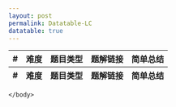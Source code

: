 ```yaml
---
layout: post
permalink: Datatable-LC
datatable: true
---
```

<html lang="zh">
    <head>
        <meta charset="utf-8" />
        <title>LC DataTables</title>
        <!--样式-->
        <link rel="stylesheet" type="text/css" href="/assets/css/jquery.dataTables.css">
        <!-- jQuery -->
        <script type="text/javascript" charset="utf8" src="/assets/js/jquery.min.js"></script>
        <!-- DataTables -->
        <script type="text/javascript" charset="utf8" src="/assets/js/jquery.dataTables.js"></script>
        <script type="text/javascript">
            $(document).ready(function() {
                var payload = [
                    ["lc0001", "E", "Array", "Two Sum", "HashMap"],
                    ["lc0002", "E", "LinkedList", "Add Two Numbers", ""],
                    ["lc0003", "M", "String", "Longest Substring without Repeating Characters", "滑动窗口"],
                    ["lc0015", "M", "Array", "3Sum", ""],
                    ["lc0016", "M", "Array", "3Sum Closest", ""],
                    ["lc0018", "M", "Array", "4Sum", ""],
                    ["lc0026", "M", "Array", "Remove Duplicates from Sorted Array", ""],
                    ["lc0027", "M", "Array", "Remove Element", ""],
                    ["lc0033", "M", "Array", "Search in Rotated Sorted Array", ""],
                    ["lc0034", "M", "Array", "Find First and Last Position of Element in Sorted Array \(Search for a Range\)", ""],
                    ["lc0035", "M", "Array", "Search Insertion Position", ""],
                    ["lc0037", "M", "Backtracking", "Sudoku Solver", ""],
                    ["lc0039", "M", "Backtracking", "Combination Sum", ""],
                    ["lc0040", "M", "Backtracking", "Combination Sum II", ""],
                    ["lc0046", "M", "Backtracking", "Permutations", ""],
                    ["lc0047", "M", "Backtracking", "Permutations II", ""],
                    ["lc0051", "M", "Backtracking", "N-Queens", ""],
                    ["lc0053", "M", "Array", "Maximum Subarray", ""],
                    ["lc0074", "M", "Array", "Search a 2D Matrix", ""],
                    ["lc0077", "M", "Backtracking", "Combinations", ""],
                    ["lc0078", "M", "Backtracking", "Subsets", ""],
                    ["lc0079", "M", "Backtracking", "Word Search", ""],
                    ["lc0080", "M", "Array", "Remove Duplicates from Sorted Array II", ""],
                    ["lc0081", "M", "Array", "Search in Rotated Sorted Array II", ""],
                    ["lc0084", "M", "Array", "Largest Rectangle in Histogram", ""],
                    ["lc0085", "M", "Array", "Maximum Rectangle", ""],
                    ["lc0088", "M", "Array", "Merge Sorted Array", ""],
                    ["lc0089", "M", "Backtracking", "Gray Code", ""],
                    ["lc0090", "M", "Backtracking", "Subsets II", ""],
                    ["lc0093", "M", "Backtracking", "Restore IP Addresses", ""],
                    ["lc0118", "M", "Array", "Pascal's Triangle", ""],
                    ["lc0119", "M", "Array", "Pascal's Triangle II", ""],
                    ["lc0146", "M", "Design", "LRU Cache", "1. Hashmap + Double Linkedlist 2. LinkedHashMap"],
                    ["lc0152", "M", "Array", "Maximum Product Subarray", ""],
                    ["lc0153", "M", "Array", "Find Minimum in Rotated Sorted Array", ""],
                    ["lc0162", "M", "Array", "Find Peak Element", ""],
                    ["lc0167", "M", "Array", "2Sum II - Input Array is Sorted", ""],
                    ["lc0169", "M", "Array", "Majority Element", ""],
                    ["lc0170", "M", "Array", "2Sum III - Data Structure Design", ""],
                    ["lc0240", "M", "Array", "Search a 2D Matrix II", ""],
                    ["lc0259", "M", "Array", "3Sum Smaller", ""],
                    ["lc0282", "M", "Backtracking", "Expression Add Operators", ""],
                    ["lc0284", "M", "Design", "Peeking Iterator", ""],
                    ["lc0303", "M", "Design", "Range Sum Query - Immutable", ""],
                    ["lc0306", "M", "Backtracking", "Additive Number", ""],
                    ["lc0307", "M", "Design", "Range Sum Query - Mutable", ""],
                    ["lc0348", "M", "Design", "Design Tic-Tac-Toe", ""],
                    ["lc0355", "M", "Design", "Design Twitter", ""],
                    ["lc0377", "M", "Backtracking", "Combination Sum IV", ""],
                    ["lc0380", "M", "Design", "Insert Delete GetRandom O\(1\)", ""],
                    ["lc0445", "M", "LinkedList", "Add Two Numbers II", ""],
                    ["lc0560", "M", "Array", "Subarray Sum Equals K", ""],
                    ["lc0611", "M", "Array", "Valid Triangle Number", ""],
                    ["lc0622", "M", "Design", "Design Circular Queue", ""],
                    ["lc0642", "M", "Design", "Design Search Autocomplete System", ""],
                    ["lc0842", "M", "Backtracking", "Split Array into Fibonacci Sequence", ""]
                    ];
                $('#lc').DataTable({
                    data: payload,
                    columnDefs: [
                        {
                            targets:[3], // for links
                            render: function ( data, type, row, meta ) {
                                if(type != null){
                                    var theLink = '<a href='+row[0]+'>'+data+'</a>';
                                    console.log("theLink: " + theLink);
                                    return theLink;
                                } else {
                                    return "";
                                }
                            }
                        }
                    ]      
                });
                // $('#lc').DataTable();
            });
        </script>
    </head>
    <body>
        <table id="lc" class="display" cellspacing="0" width="100%">
            <thead>
                <tr>
                    <th>#</th>
                    <th>难度</th>
                    <th>题目类型</th>
                    <th>题解链接</th>
                    <th>简单总结</th>
                </tr>
            </thead>
            <tfoot>
                <tr>
                    <th>#</th>
                    <th>难度</th>
                    <th>题目类型</th>
                    <th>题解链接</th>
                    <th>简单总结</th>
                </tr>
            </tfoot>
        </table>

    </body>

</html>
